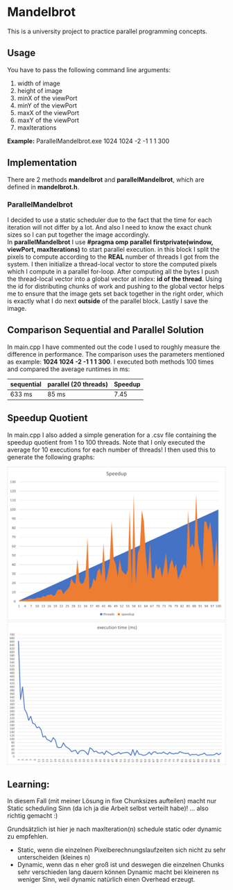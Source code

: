 # Mandelbrot

This is a university project to practice parallel programming concepts.

## Usage

You have to pass the following command line arguments:

1. width of image
2. height of image
3. minX of the viewPort
4. minY of the viewPort
5. maxX of the viewPort
6. maxY of the viewPort
7. maxIterations

**Example:**
ParallelMandelbrot.exe 1024 1024 -2 -1 1 1 300

## Implementation

There are 2 methods **mandelbrot** and **parallelMandelbrot**, which are defined in **mandelbrot.h**.

### ParallelMandelbrot

I decided to use a static scheduler due to the fact that the time for each iteration will not differ by a lot. And also
I need to know the exact chunk sizes so I can put together the image accordingly.  
In **parallelMandelbrot** I use **#pragma omp parallel firstprivate(window, viewPort, maxIterations)** to start parallel
execution. in this block I split the pixels to compute according to the **REAL** number of threads I got from the
system. I then initialize a thread-local vector to store the computed pixels which I compute in a parallel for-loop.
After computing all the bytes I push the thread-local vector into a global vector at index: **id of the thread**. Using
the id for distributing chunks of work and pushing to the global vector helps me to ensure that the image gets set back
together in the right order, which is exactly what I do next **outside** of the parallel block. Lastly I save the image.

## Comparison Sequential and Parallel Solution

In main.cpp I have commented out the code I used to roughly measure the difference in performance. The comparison uses
the parameters mentioned as example: **1024 1024 -2 -1 1 1 300**. I executed both methods 100 times and compared the
average runtimes in ms:

| sequential | parallel (20 threads) | Speedup |
| --- | --- | --- |
|  633 ms | 85 ms | 7.45 |

## Speedup Quotient
In main.cpp I also added a simple generation for a .csv file containing the speedup quotient from 1 to 100 threads.
Note that I only executed the average for 10 executions for each number of threads!
I then used this to generate the following graphs:

![speedup](speedup.png "Speedup")
![executionTime](executionTime.png "Execution Time (ms)")


## Learning:
In diesem Fall (mit meiner Lösung in fixe Chunksizes aufteilen) macht nur Static scheduling Sinn (da ich ja die Arbeit selbst verteilt habe)!
... also richtig gemacht :)

Grundsätzlich ist hier je nach maxIteration(n) schedule static oder dynamic zu empfehlen.
 * Static, wenn die einzelnen Pixelberechnungslaufzeiten sich nicht zu sehr unterscheiden (kleines n)
 * Dynamic, wenn das n eher groß ist und deswegen die einzelnen Chunks sehr verschieden lang dauern können
Dynamic macht bei kleineren ns weniger Sinn, weil dynamic natürlich einen Overhead erzeugt.



